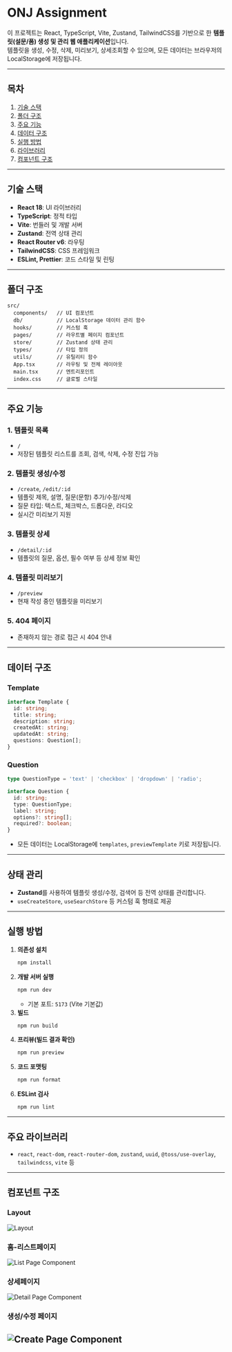 # ONJ Assignment

이 프로젝트는 React, TypeScript, Vite, Zustand, TailwindCSS를 기반으로 한 **템플릿(설문/폼) 생성 및 관리 웹 애플리케이션**입니다.  
템플릿을 생성, 수정, 삭제, 미리보기, 상세조회할 수 있으며, 모든 데이터는 브라우저의 LocalStorage에 저장됩니다.

---

## 목차

1. [기술 스택](#기술-스택)
2. [폴더 구조](#폴더-구조)
3. [주요 기능](#주요-기능)
4. [데이터 구조](#데이터-구조)
5. [실행 방법](#실행-방법)
6. [라이브러리](#주요-라이브러리)
7. [컴포넌트 구조](#컴포넌트-구조)

---

## 기술 스택

- **React 18**: UI 라이브러리
- **TypeScript**: 정적 타입
- **Vite**: 번들러 및 개발 서버
- **Zustand**: 전역 상태 관리
- **React Router v6**: 라우팅
- **TailwindCSS**: CSS 프레임워크
- **ESLint, Prettier**: 코드 스타일 및 린팅

---

## 폴더 구조

```
src/
  components/   // UI 컴포넌트
  db/           // LocalStorage 데이터 관리 함수
  hooks/        // 커스텀 훅
  pages/        // 라우트별 페이지 컴포넌트
  store/        // Zustand 상태 관리
  types/        // 타입 정의
  utils/        // 유틸리티 함수
  App.tsx       // 라우팅 및 전체 레이아웃
  main.tsx      // 엔트리포인트
  index.css     // 글로벌 스타일
```

---

## 주요 기능

### 1. 템플릿 목록

- `/`
- 저장된 템플릿 리스트를 조회, 검색, 삭제, 수정 진입 가능

### 2. 템플릿 생성/수정

- `/create`, `/edit/:id`
- 템플릿 제목, 설명, 질문(문항) 추가/수정/삭제
- 질문 타입: 텍스트, 체크박스, 드롭다운, 라디오
- 실시간 미리보기 지원

### 3. 템플릿 상세

- `/detail/:id`
- 템플릿의 질문, 옵션, 필수 여부 등 상세 정보 확인

### 4. 템플릿 미리보기

- `/preview`
- 현재 작성 중인 템플릿을 미리보기

### 5. 404 페이지

- 존재하지 않는 경로 접근 시 404 안내

---

## 데이터 구조

### Template

```ts
interface Template {
  id: string;
  title: string;
  description: string;
  createdAt: string;
  updatedAt: string;
  questions: Question[];
}
```

### Question

```ts
type QuestionType = 'text' | 'checkbox' | 'dropdown' | 'radio';

interface Question {
  id: string;
  type: QuestionType;
  label: string;
  options?: string[];
  required?: boolean;
}
```

- 모든 데이터는 LocalStorage에 `templates`, `previewTemplate` 키로 저장됩니다.

---

## 상태 관리

- **Zustand**를 사용하여 템플릿 생성/수정, 검색어 등 전역 상태를 관리합니다.
- `useCreateStore`, `useSearchStore` 등 커스텀 훅 형태로 제공

---

## 실행 방법

1. **의존성 설치**
   ```bash
   npm install
   ```
2. **개발 서버 실행**
   ```bash
   npm run dev
   ```
   - 기본 포트: `5173` (Vite 기본값)
3. **빌드**
   ```bash
   npm run build
   ```
4. **프리뷰(빌드 결과 확인)**
   ```bash
   npm run preview
   ```
5. **코드 포맷팅**
   ```bash
   npm run format
   ```
6. **ESLint 검사**
   ```bash
   npm run lint
   ```

---

## 주요 라이브러리

- `react`, `react-dom`, `react-router-dom`, `zustand`, `uuid`, `@toss/use-overlay`, `tailwindcss`, `vite` 등

---

## 컴포넌트 구조

### Layout

![Layout](./document/images/Layout.png)

### 홈-리스트페이지

![List Page Component](./document/images/List.png)

### 상세페이지

![Detail Page Component](./document/images/Detail.png)

### 생성/수정 페이지

## ![Create Page Component](./document/images/Create.png)
